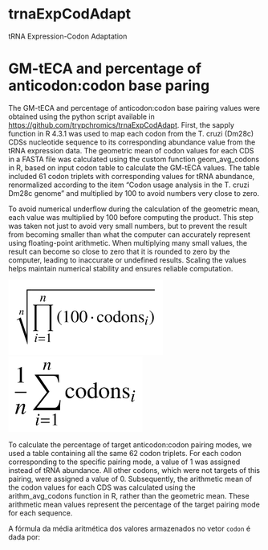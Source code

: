 # trnaExpCodAdapt
tRNA Expression-Codon Adaptation

# GM-tECA and percentage of anticodon:codon base paring

The GM-tECA and percentage of  anticodon:codon
base pairing values were obtained using the python script available in https://github.com/trypchromics/trnaExpCodAdapt.
First, the sapply function in R 4.3.1 was used to map each codon from
the T. cruzi (Dm28c) CDSs nucleotide sequence to its corresponding abundance
value from the tRNA expression data. The geometric
mean of codon values for each CDS in a FASTA file was calculated using the
custom function geom_avg_codons in R, based on input codon table to calculate
the GM-tECA values. The table included 61 codon triplets with corresponding
values for tRNA abundance, renormalized according to the item “Codon usage
analysis in the T. cruzi Dm28c genome” and multiplied by 100 to avoid
numbers very close to zero.

To avoid numerical underflow during the calculation of the geometric mean, each value was multiplied by 100 before computing the product. This step was taken not just to avoid very small numbers, but to prevent the result from becoming smaller than what the computer can accurately represent using floating-point arithmetic. When multiplying many small values, the result can become so close to zero that it is rounded to zero by the computer, leading to inaccurate or undefined results. Scaling the values helps maintain numerical stability and ensures reliable computation.

<img src="mediaGeometricaAdaptada.png" alt="Geometric average formula." height="150"/>

<img src="./mediaAritmetica.png" alt="Arithmetic average formula." height="150"/>

To calculate the percentage of target
anticodon:codon pairing modes, we used
a table containing all the same 62 codon triplets. For each codon corresponding
to the specific pairing mode, a value of 1 was assigned instead of tRNA
abundance. All other codons, which were not targets of this pairing, were
assigned a value of 0. Subsequently, the arithmetic mean of the codon values
for each CDS was calculated using the arithm_avg_codons function in R, rather
than the geometric mean. These arithmetic mean values represent the percentage
of the target pairing mode for each sequence.

A fórmula da média aritmética dos valores armazenados no vetor `codon` é dada por:
